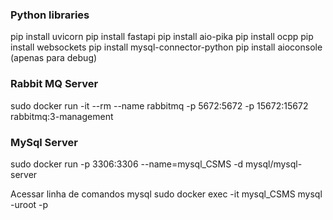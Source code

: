 
### Python libraries
pip install uvicorn
pip install fastapi
pip install aio-pika
pip install ocpp
pip install websockets
pip install mysql-connector-python
pip install aioconsole (apenas para debug)

### Rabbit MQ Server
sudo docker run -it --rm --name rabbitmq -p 5672:5672 -p 15672:15672 rabbitmq:3-management


### MySql Server
sudo docker run -p 3306:3306 --name=mysql_CSMS -d mysql/mysql-server

Acessar linha de comandos mysql
sudo docker exec -it mysql_CSMS mysql -uroot -p